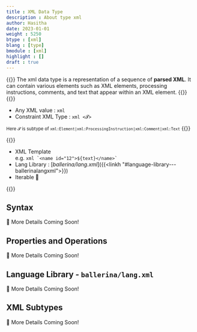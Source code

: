 ```yaml
---
title : XML Data Type
description : About type xml
author: Hasitha
date: 2023-01-01
weight : 5250
btype : [xml]
blang : [type]
bmodule : [xml]
highlight : []
draft : true
---
```


{{<md class="summary">}}
The xml data type is a representation of a sequence of **parsed XML**. It can contain various elements such as XML elements, processing instructions, comments, and text that appear within an XML element.
{{</md>}}
{{<md class="syntax">}}

* Any XML value : `xml`
* Constraint XML Type : `xml <𝓣>`

<small>Here 𝓣 is subtype of `xml:Element|xml:ProcessingInstruction|xml:Comment|xml:Text`</small>
{{</md>}}

{{<md class="tldr">}}

* XML Template <br> e.g. `` xml `<name id="12">${text}</name>` ``
* Lang Library : [*ballerina/lang.xml*]({{<linkh "#language-library---ballerinalangxml">}})
* Iterable 🔁

{{</md>}}
<!--more-->

## Syntax

🚧 More Details Coming Soon!

## Properties and Operations

🚧 More Details Coming Soon!

## Language Library - `ballerina/lang.xml`

🚧 More Details Coming Soon!

## XML Subtypes

🚧 More Details Coming Soon!
